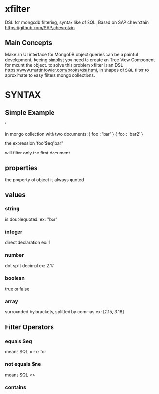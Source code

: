 # xfilter
DSL for mongodb filtering, syntax like of SQL, Based on SAP chevrotain https://github.com/SAP/chevrotain

## Main Concepts

Make an UI interface for MongoDB object queries can be a painful development, beeing simplist you need to create an Tree View Component for mount the object. to solve this problem xfilter is an DSL https://www.martinfowler.com/books/dsl.html, in shapes of SQL filter to aproximate to easy filters mongo collections.

# SYNTAX

## Simple Example

'<property>'<filterOperator><value>
  
in mongo collection with two documents:
{
   foo : 'bar'
}
{
   foo : 'bar2'
}

the expression 'foo'$eq"bar"

will filter only the first document

## properties

the property of object is always quoted 

## values
 
### string 
 is doublequoted. ex: "bar"

### integer
 direct declaration ex: 1
 
### number
  dot split decimal ex: 2.17
  
### boolean 
  true or false

### array
  surrounded by brackets, splitted by commas ex: [2.15, 3.18]
 
## Filter Operators

###  equals $eq 
  
  means SQL =  ex: for 

###  not equals $ne
  means SQL <>

### contains

